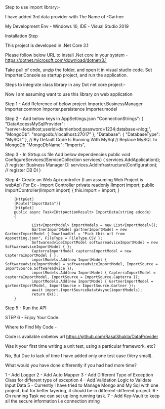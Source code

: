 Step to use import library:- 

I have added 3rd data provider with The Name of -Gartner

My Development Env - Windows 10, 
IDE - Visual Studio 2019

Installation Step  

This project is developed in .Net Core 3.1

Please follow below URL to install .Net core in your system -
https://dotnet.microsoft.com/download/dotnet/3.1

Take pull of code, unzip the folder, and open it in visual studio code.
Set Importer.Console as startup project, and run the application.

Steps to integrate class library in any Dot net core project:-

Now I am assuming want to use this library on web application 

Step 1 - Add Reference of below project
         Importer.BusinessManager
         Importer.common
         Importer.persistence
         Importer.model

Step 2 - Add below keys in AppSettings.json
            "ConnectionStrings": {
            "DataAccessMySqlProvider": "server=localhost;userid=damienbod;password=1234;database=nlog;",
            "MongoDb": "mongodb://localhost:27017"
            },
            "Database": { "DatabaseType": "MySQL" },  //  By Default Code Is Running With MySql // Replace MySQL to MongoDb 
            "MongoDbName": "Imports",

Step 3 - In Strtup.cs file Add below dependencies 
        public void ConfigureServices(IServiceCollection services)
        {
            services.AddApplication(); // register Business Manager DI
            services.AddInfrastructure(Configuration);   // register DB DI
        }

Step 4- Create an Web Api controller (I am assuming Web Project is webApi)
       For Ex - Import Controller
       private readonly IImport import;
        public ImportController(IImport import)
        {
            this.import = import;
        }

        [HttpGet]
        [Route("ImportData")]
        [HttpGet]
        public async Task<IHttpActionResult> ImportData(string edcode)
        {
           
                List<ImportModel> importModels = new List<ImportModel>();
                GartnerImportModel gartnerImportModel = new GartnerImportModel { DownloadUrl = "Pick this url from Appsetting.json", FileType = FileType.CSV };
                SoftwareadviceImportModel softwareadviceImportModel = new SoftwareadviceImportModel { };
                CapterraImportModel capterraImportModel = new CapterraImportModel { };
                importModels.Add(new ImportModel { SoftwareadviceImportModel = softwareadviceImportModel, ImportSource = ImportSource.Softwareadvice });
                importModels.Add(new ImportModel { CapterraImportModel = capterraImportModel, ImportSource = ImportSource.Capterra });
                importModels.Add(new ImportModel { GartnerImportModel = gartnerImportModel, ImportSource = ImportSource.Gartner });
                await import.ImportSourceDatatAsync(importModels);
                return Ok();  
        } 
       
Step 5 - Run the API

STEP 6 - Enjoy Your Code.

Where to Find My Code -

Code is available onbelow url 
https://github.com/RasalShukla/DataProvider

Was it your first time writing a unit test, using a particular framework, etc?

No, But Due to lack of time I have added only one test case (Very small).

What would you have done differently if you had had more time?

1 - Add Logger 
2 - Add Auto Mapper 
3 - Add Different Type of Exception Class for different type of exception 
4 - Add Validation Logic to Validate Input Data
5 - Currently I have tried to Manage Mongo and My Sql with one project, but for better layering, it should be in different-different project.
6 - On running Task we can set up long running task.
7 - Add Key-Vault to keep all the secure information i.e connection string


